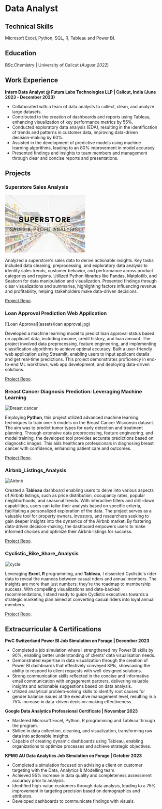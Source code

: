 # Data Analyst

## Technical Skills
Microsoft Excel, Python, SQL, R, Tableau and Power BI.

## Education
BSc.Chemistry |  University of Calicut  (_August 2022_)								       		

## Work Experience
**Intern Data Analyst @ Futura Labs Technologies LLP | Calicut, India (June 2023 - December 2023)**
- Collaborated with a team of data analysts to collect, clean, and analyze large datasets.
-	Contributed to the creation of dashboards and reports using Tableau, enhancing visualization of key performance metrics by 55%.
-	Conducted exploratory data analysis (EDA), resulting in the identification of trends and patterns in customer data, improving data-driven decision-making by 60%.
-	Assisted in the development of predictive models using machine learning algorithms, leading to an 80% improvement in model accuracy.
-	Presented findings and insights to team members and management through clear and concise reports and presentations.


## Projects
### Superstore Sales Analysis
![Superstore](assets/superstore.jpg)

Analyzed a superstore's sales data to derive actionable insights. Key tasks included data cleaning, preprocessing, and exploratory data analysis to identify sales trends, customer behavior, and performance across product categories and regions. Utilized Python libraries like Pandas, Matplotlib, and Seaborn for data manipulation and visualization. Presented findings through clear visualizations and summaries, highlighting factors influencing revenue and profitability, helping stakeholders make data-driven decisions.

[Project Repo](https://github.com/Safeedha-7/Superstore-Sales-Analysis.git).

### Loan Approval Prediction Web Application
![Loan Approval](assets/loan approval.jpg)

Developed a machine learning model to predict loan approval status based on applicant data, including income, credit history, and loan amount. The project involved data preprocessing, feature engineering, and implementing classification algorithms to achieve optimal accuracy. Built a user-friendly web application using Streamlit, enabling users to input applicant details and get real-time predictions. This project demonstrates proficiency in end-to-end ML workflows, web app development, and deploying data-driven solutions.

[Project Repo](https://github.com/Safeedha-7/Loan-Approval-Prediction-ML.git).

### Breast Cancer Diagnosis Prediction: Leveraging Machine Learning
![Breast cancer](https://github.com/Safeedha-7/SafeedhaNasrin.github.io/assets/147964860/ad9ab938-9257-4213-82b2-05921129f807)

Employing **Python**, this project utilized advanced machine learning techniques to train over 5 models on the Breast Cancer Wisconsin dataset. The aim was to predict tumor types for early detection and treatment planning. Through extensive data preprocessing, feature engineering, and model training, the developed tool provides accurate predictions based on diagnostic images. This aids healthcare professionals in diagnosing breast cancer with confidence, enhancing patient care and outcomes.

[Project Repo](https://github.com/Safeedha-7/Breast-Cancer-Wisconsin-Analysis.git).

### Airbnb_Listings_Analysis
![Airbnb](https://github.com/Safeedha-7/SafeedhaNasrin.github.io/assets/147964860/f0b8cff2-eeba-456c-a05a-d08f10140f10)

Created a **Tableau** dashboard enabling users to delve into various aspects of Airbnb listings, such as price distribution, occupancy rates, popular neighborhoods, and seasonal trends. With interactive filters and drill-down capabilities, users can tailor their analysis based on specific criteria, facilitating a personalized exploration of the data. The project serves as a valuable tool for property owners, investors, and researchers seeking to gain deeper insights into the dynamics of the Airbnb market. By fostering data-driven decision-making, the dashboard empowers users to make informed choices and optimize their Airbnb listings for success.

[Project Repo](https://github.com/Safeedha-7/Airbnb_Listings_Analysis.git).

### Cyclistic_Bike_Share_Analysis
![cycle](https://github.com/Safeedha-7/SafeedhaNasrin.github.io/assets/147964860/eda4f189-865c-4e99-b096-35233e1aba24)

Leveraging **Excel**, **R** programming, and **Tableau**, I dissected Cyclistic's rider data to reveal the nuances between casual riders and annual members. The insights are more than just numbers; they're the roadmap to membership success. With compelling visualizations and data-backed recommendations, I stand ready to guide Cyclistic executives towards a strategic marketing plan aimed at converting casual riders into loyal annual members.

[Project Repo](https://github.com/Safeedha-7/Cyclistic_Bike_Share_Analysis.git).

## Extracurricular & Certifications
**PwC Switzerland Power BI Job Simulation on Forage | December 2023**
-	Completed a job simulation where I strengthened my Power BI skills by 90%, enabling better understanding of clients’ data visualisation needs.
-	Demonstrated expertise in data visualization through the creation of Power BI dashboards that effectively conveyed KPIs, showcasing the ability to respond to client requests with well-designed solutions.
-	Strong communication skills reflected in the concise and informative email communication with engagement partners, delivering valuable insights and actionable suggestions based on data analysis.
-	Utilized analytical problem-solving skills to identify root causes for gender balance issues at the executive management level, resulting in a 75% increase in data-driven decision-making effectiveness.

**Google Data Analytics Professional Certificate | November 2023**
-	Mastered Microsoft Excel, Python, R programming and Tableau through the program.
-	Skilled in data collection, cleaning, and visualization, transforming raw data into actionable insights.
-	Capable of creating dynamic dashboards using Tableau, enabling organizations to optimize processes and achieve strategic objectives.

**KPMG AU Data Analytics Job Simulation on Forage | October 2023**
-	Completed a simulation focused on advising a client on customer targeting with the Data, Analytics & Modelling team.
-	Achieved 95% increase in data quality and completeness assessment accuracy prior to analysis.
-	Identified high-value customers through data analysis, leading to a 75% improvement in targeting precision based on demographics and attributes.
-	Developed dashboards to communicate findings with visuals.




